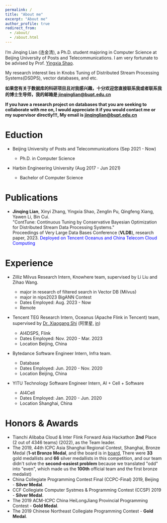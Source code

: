 ```yaml
---
permalink: /
title: "About me"
excerpt: "About me"
author_profile: true
redirect_from: 
  - /about/
  - /about.html
---
```


I’m Jinqing Lian (连金清), a Ph.D. student majoring in Computer Science at Beijing University of Posts and Telecommunications. 
I am very fortunate to be advised by Prof. [Yingxia Shao](https://shaoyx.github.io/). 

My research interest lies in Knobs Tuning of Distributed Stream Processing Systems(DSDPS), vector databases, and etc. 

**如果您有关于数据库的科研项目且对我感兴趣，十分欢迎您直接联系我或者联系我的博士生导师，我的邮箱是 jinqinglian@bupt.edu.cn**

**If you have a research project on databases that you are seeking to collaborate with me on, I would appreciate it if you would contact me or my supervisor directly!!!, My email is jinqinglian@bupt.edu.cn**

Eduction
======
- Beijing University of Posts and Telecommunications (Sep 2021 - Now)
    - Ph.D. in Computer Science

- Harbin Engineering University (Aug 2017 - Jun 2021)
    - Bachelor of Computer Science

Publications
======
- **Jinqing Lian**, Xinyi Zhang, Yingxia Shao, Zenglin Pu, Qingfeng Xiang, Yawen Li, Bin Cui.  
"ContTune: Continuous Tuning by Conservative Bayesian Optimization for Distributed Stream Data Processing Systems."  
Proceedings of Very Large Data Bases Conference (**VLDB**), research paper, 2023. <font color=Blue>Deployed on Tencent Oceanus and China Telecom Cloud Computing</font>

Experience
======
- Zilliz Milvus Research Intern, Knowhere team, supervised by Li Liu and Zihao Wang.
    - major in research of filtered search in Vector DB (Milvus)
    - major in nips2023 BigANN Contest
    - Dates Employed: Aug. 2023 - Now
    - Remote

- Tencent TEG Research Intern, Oceanus (Apache Flink in Tencent) team, supervised by [Dr. Xiaogang Shi](https://scholar.google.com/citations?user=W_N7_3cAAAAJ&hl=zh-CN&oi=ao) (阿里星, [in](https://www.linkedin.com/in/xiaogang-shi-8467a9a8/?originalSubdomain=cn))
    - AI4DSPS, Flink
    - Dates Employed: Nov. 2020 - Mar. 2023
    - Location Beijing, China

- Bytedance Software Engineer Intern, Infra team.
    - Database
    - Dates Employed: Jun. 2020 - Nov. 2020
    - Location Beijing, China

- YITU Technology Software Engineer Intern, AI + Cell + Software
    - AI4Cell
    - Dates Employed: Jan. 2020 - Jun. 2020
    - Location Shanghai, China

Honors & Awards
======
- Tianchi Alibaba Cloud & Inter Flink Forward Asia Hackathon **2nd** Place (2 out of 4346 teams) (2022), as the Team leader.
- The 2019, 44th ICPC Asia Shanghai Regional Contest, Shanghai, Bronze Medal (**1-st Bronze Medal**, and the board is in [board](https://acm.sdut.edu.cn/acmss/icpc/2019/shanghai/index.html), There were **33** gold medallists and **66** silver medallists in this competition, and our team didn't solve the **second-easiest problem** because we translated "odd" into "even", which made us the **100th** official team and the first bronze medalist)
- China Collegiate Programming Contest Final (CCPC-Final) 2019, Beijing - **Silver Medal**.
- CCF Collegiate Computer Systmes & Programming Contest (CCSP) 2019 - **Silver Medal**.
- The 2019 ACM-ICPC China HeiLongJiang Provincial Programming Contest - **Gold Medal**.
- The 2019 Chinese Northeast Collegiate Programming Contest - **Gold Medal**.
  
